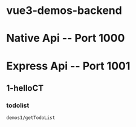 # vue3-demos-backend
 

# Native Api -- Port 1000

# Express Api -- Port 1001

## 1-helloCT
### todolist
```
demos1/getTodoList
```